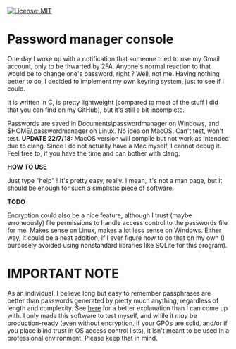 [![License: MIT](https://img.shields.io/badge/License-MIT-yellow.svg)](https://opensource.org/licenses/MIT)


# Password manager console

One day I woke up with a notification that someone tried to use my Gmail account, only to be thwarted by 2FA. Anyone's normal reaction to that would be to change one's password, right ? Well, not me. Having nothing better to do, I decided to implement my own keyring system, just to see if I could.

It is written in C, is pretty lightweight (compared to most of the stuff I did that you can find on my GitHub), but it's still a bit incomplete.

Passwords are saved in Documents\passwordmanager on Windows, and $HOME/.passwordmanager on Linux. No idea on MacOS. Can't test, won't test.
**UPDATE 22/7/18:** MacOS version will compile but not work as intended due to clang. Since I do not actually have a Mac myself, I cannot debug it. Feel free to, if you have the time and can bother with clang.

**HOW TO USE**

Just type "help" ! It's pretty easy, really. I mean, it's not a man page, but it should be enough for such a simplistic piece of software.

**TODO**

Encryption could also be a nice feature, although I trust (maybe erroneously) file permissions to handle access control to the passwords file for me. Makes sense on Linux, makes a lot less sense on Windows. Either way, it could be a neat addition, if I ever figure how to do that on my own (I purposely avoided using nonstandard libraries like SQLite for this program).

# IMPORTANT NOTE

As an individual, I believe long but easy to remember passphrases are better than passwords generated by pretty much anything, regardless of length and complexity. See [here](https://www.explainxkcd.com/wiki/index.php/936:_Password_Strength) for a better explanation than I can come up with. I only made this software to test myself, and while it *may* be production-ready (even without encryption, if your GPOs are solid, and/or if you place blind trust in OS access control lists), it isn't meant to be used in a professional environment. Please keep that in mind.
